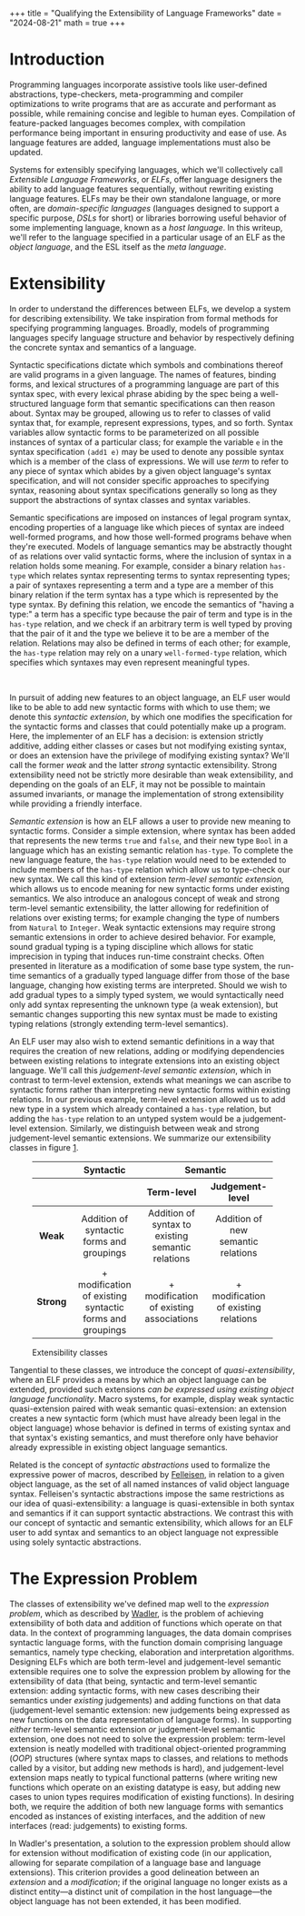 +++
title = "Qualifying the Extensibility of Language Frameworks"
date = "2024-08-21"
math = true
+++

# Introduction

Programming languages incorporate assistive tools like user-defined
abstractions, type-checkers, meta-programming and compiler optimizations
to write programs that are as accurate and performant as possible, while
remaining concise and legible to human eyes. Compilation of
feature-packed languages becomes complex, with compilation performance
being important in ensuring productivity and ease of use. As language
features are added, language implementations must also be updated.

Systems for extensibly specifying languages, which we'll collectively
call *Extensible Language Frameworks*, or *ELFs*, offer language
designers the ability to add language features sequentially, without
rewriting existing language features. ELFs may be their own standalone
language, or more often, are *domain-specific languages* (languages
designed to support a specific purpose, *DSLs* for short) or libraries
borrowing useful behavior of some implementing language, known as a
*host language*. In this writeup, we'll refer to the language specified
in a particular usage of an ELF as the *object language*, and the ESL
itself as the *meta language*.

# Extensibility

In order to understand the differences between ELFs, we develop a system for
describing extensibility. We take inspiration from formal methods for
specifying programming languages. Broadly, models of programming
languages specify language structure and behavior by respectively
defining the concrete syntax and semantics of a language.

Syntactic specifications dictate which symbols and combinations thereof
are valid programs in a given language. The names of features, binding
forms, and lexical structures of a programming language are part of this
syntax spec, with every lexical phrase abiding by the spec being a
well-structured language form that semantic specifications can then
reason about. Syntax may be grouped, allowing us to refer to classes of
valid syntax that, for example, represent expressions, types, and so
forth. Syntax variables allow syntactic forms to be parameterized on all
possible instances of syntax of a particular class; for example the
variable `e` in the syntax specification `(add1 e)` may be used to
denote any possible syntax which is a member of the class of
expressions. We will use *term* to refer to any piece of syntax which
abides by a given object language's syntax specification, and will not
consider specific approaches to specifying syntax, reasoning about
syntax specifications generally so long as they support the abstractions
of syntax classes and syntax variables.

Semantic specifications are imposed on instances of legal program
syntax, encoding properties of a language like which pieces of syntax
are indeed well-formed programs, and how those well-formed programs
behave when they're executed. Models of language semantics may be
abstractly thought of as relations over valid syntactic forms, where the
inclusion of syntax in a relation holds some meaning. For example,
consider a binary relation `has-type` which relates syntax representing
terms to syntax representing types; a pair of syntaxes representing a
term and a type are a member of this binary relation if the term syntax
has a type which is represented by the type syntax. By defining this
relation, we encode the semantics of "having a type:" a term has a
specific type because the pair of term and type is in the `has-type`
relation, and we check if an arbitrary term is well typed by proving
that the pair of it and the type we believe it to be are a member of the
relation. Relations may also be defined in terms of each other; for
example, the `has-type` relation may rely on a unary `well-formed-type`
relation, which specifies which syntaxes may even represent meaningful
types.

 

In pursuit of adding new features to an object language, an ELF user
would like to be able to add new syntactic forms with which to use them;
we denote this *syntactic extension*, by which one modifies the
specification for the syntactic forms and classes that could potentially
make up a program. Here, the implementer of an ELF has a decision: is
extension strictly additive, adding either classes or cases but not
modifying existing syntax, or does an extension have the privilege of
modifying existing syntax? We'll call the former *weak* and the latter
*strong* syntactic extensibility. Strong extensibility need not be
strictly more desirable than weak extensibility, and depending on the
goals of an ELF, it may not be possible to maintain assumed invariants,
or manage the implementation of strong extensibility while providing a
friendly interface.

*Semantic extension* is how an ELF allows a user to provide new meaning
to syntactic forms. Consider a simple extension, where syntax has been
added that represents the new terms `true` and `false`, and their new
type `Bool` in a language which has an existing semantic relation
`has-type`. To complete the new language feature, the `has-type`
relation would need to be extended to include members of the `has-type`
relation which allow us to type-check our new syntax. We call this kind
of extension *term-level semantic extension,* which allows us to encode
meaning for new syntactic forms under existing semantics. We also
introduce an analogous concept of weak and strong term-level semantic
extensibility, the latter allowing for redefinition of relations over
existing terms; for example changing the type of numbers from `Natural`
to `Integer`. Weak syntactic extensions may require strong semantic
extensions in order to achieve desired behavior. For example, sound
gradual typing is a typing discipline which allows for static
imprecision in typing that induces run-time constraint checks. Often presented in literature as a modification of
some base type system, the run-time semantics of a gradually typed
language differ from those of the base language, changing how existing
terms are interpreted. Should we wish to add gradual types to a simply
typed system, we would syntactically need only add syntax representing
the unknown type (a weak extension), but semantic changes supporting
this new syntax must be made to existing typing relations (strongly
extending term-level semantics).

An ELF user may also wish to extend semantic definitions in a way that
requires the creation of new relations, adding or modifying dependencies
between existing relations to integrate extensions into an existing
object language. We'll call this *judgement-level semantic extension*,
which in contrast to term-level extension, extends what meanings we can
ascribe to syntactic forms rather than interpreting new syntactic forms
within existing relations. In our previous example, term-level extension
allowed us to add new type in a system which already contained a
`has-type` relation, but adding the `has-type` relation to an untyped
system would be a judgement-level extension. Similarly, we distinguish
between weak and strong judgement-level semantic extensions. We
summarize our extensibility classes in figure [1](#fig:classes).

<figure id="fig:classes">
<table>
<thead>
<tr>
<th style="text-align: center;"></th>
<th style="text-align: center;"><strong>Syntactic</strong></th>
<th colspan="2" style="text-align: center;"><strong>Semantic</strong></th>
</tr>
<tr>
<th style="text-align: center;"></th>
<th style="text-align: center;"></th>
<th style="text-align: center;">Term-level</th>
<th style="text-align: center;">Judgement-level</th>
</tr>
</thead>
<tbody>
<tr>
<td style="text-align: center;"><strong>Weak</strong></td>
<td style="text-align: center;">Addition of syntactic forms and groupings</td>
<td style="text-align: center;">Addition of syntax to existing semantic relations</td>
<td style="text-align: center;">Addition of new semantic relations</td>
</tr>
<tr>
<td style="text-align: center;"><strong>Strong</strong></td>
<td style="text-align: center;">+ modification of existing syntactic forms and groupings</td>
<td style="text-align: center;">+ modification of existing associations</td>
<td style="text-align: center;">+ modification of existing relations</td>
</tr>
</tbody>
</table>
<figcaption>Extensibility classes</figcaption>
</figure>

Tangential to these classes, we introduce the concept of
*quasi-extensibility*, where an ELF provides a means by which an object
language can be extended, provided such extensions *can be expressed
using existing object language functionality*. Macro systems, for
example, display weak syntactic quasi-extension paired with weak
semantic quasi-extension: an extension creates a new syntactic form
(which must have already been legal in the object language) whose
behavior is defined in terms of existing syntax and that syntax's
existing semantics, and must therefore only have behavior already
expressible in existing object language semantics.

Related is the concept of *syntactic abstractions* used to formalize the expressive power of
macros, described by [Felleisen](https://homepage.cs.uiowa.edu/~jgmorrs/eecs762f19/papers/felleisen.pdf), in relation to a given object language, as the set of all named instances
of valid object language syntax. Felleisen's syntactic abstractions impose the same restrictions
as our idea of quasi-extensibility: a language is quasi-extensible in
both syntax and semantics if it can support syntactic abstractions. We
contrast this with our concept of syntactic and semantic extensibility,
which allows for an ELF user to add syntax and semantics to an object
language not expressible using solely syntactic abstractions.

# The Expression Problem

The classes of extensibility we've defined map well to the *expression
problem*, which as described by [Wadler](https://homepages.inf.ed.ac.uk/wadler/papers/expression/expression.txt), is the problem of achieving
extensibility of both data and addition of functions which operate on
that data. In the context of programming languages, the data domain
comprises syntactic language forms, with the function domain comprising
language semantics, namely type checking, elaboration and interpretation
algorithms. Designing ELFs which are both term-level and judgement-level
semantic extensible requires one to solve the expression problem by
allowing for the extensibility of data (that being, syntactic and
term-level semantic extension: adding syntactic forms, with new cases
describing their semantics under *existing* judgements) and adding
functions on that data (judgement-level semantic extension: new
judgements being expressed as new functions on the data representation
of language forms). In supporting *either* term-level semantic extension
*or* judgement-level semantic extension, one does not need to solve the
expression problem: term-level extension is neatly modelled with
traditional object-oriented programming (*OOP*) structures (where syntax
maps to classes, and relations to methods called by a visitor, but
adding new methods is hard), and judgement-level extension maps neatly
to typical functional patterns (where writing new functions which
operate on an existing datatype is easy, but adding new cases to union
types requires modification of existing functions). In desiring both, we
require the addition of both new language forms with semantics encoded
as instances of existing interfaces, and the addition of new interfaces
(read: judgements) to existing forms.

In Wadler's presentation, a solution to the expression problem should
allow for extension without modification of existing code (in our
application, allowing for separate compilation of a language base and
language extensions). This criterion provides a good delineation between
an *extension* and a *modification*; if the original language no longer
exists as a distinct entity&mdash;a distinct unit of compilation in the host
language&mdash;the object language has not been extended, it has been
modified.